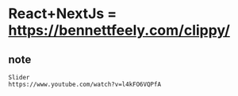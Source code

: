 # React+NextJs = https://bennettfeely.com/clippy/

## note
```
Slider
https://www.youtube.com/watch?v=l4kFO6VQPfA

```
